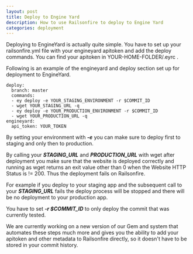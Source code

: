 ```yaml
---
layout: post
title: Deploy to Engine Yard
description: How to use Railsonfire to deploy to Engine Yard
categories: deployment
---
```


Deploying to EngineYard is actually quite simple. You have to set up your railsonfire.yml file with your engineyard apitoken and add the deploy commands. You can find your apitoken in YOUR-HOME-FOLDER/.eyrc .

Following is an example of the engineyard and deploy section set up for deployment to EngineYard.

    deploy:
      branch: master
      commands:
      - ey deploy -e YOUR_STAGING_ENVIRONMENT -r $COMMIT_ID
      - wget YOUR_STAGING_URL -q
      - ey deploy -e YOUR_PRODUCTION_ENVIRONMENT -r $COMMIT_ID
      - wget YOUR_PRODUCTION_URL -q
    engineyard:
      api_token: YOUR_TOKEN

By setting your environment with ***-e*** you can make sure to deploy first to staging and only then to production.

By calling your ***STAGING_URL*** and ***PRODUCTION_URL*** with wget after deployment you make sure that the website is deployed correctly and running as wget returns an exit value other than 0 when the Website HTTP Status is != 200. Thus the deployment fails on Railsonfire.

For example if you deploy to your staging app and the subsequent call to your ***STAGING_URL*** fails the deploy process will be stopped and there will be no deployment to your production app.

You have to set ***-r $COMMIT_ID*** to only deploy the commit that was currently tested.

We are currently working on a new version of our Gem and system that automates these steps much more and gives you the ability to add your apitoken and other metadata to Railsonfire directly, so it doesn't have to be stored in your commit history.
